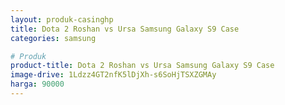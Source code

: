 ```yaml
---
layout: produk-casinghp
title: Dota 2 Roshan vs Ursa Samsung Galaxy S9 Case
categories: samsung

# Produk
product-title: Dota 2 Roshan vs Ursa Samsung Galaxy S9 Case
image-drive: 1Ldzz4GT2nfK5lDjXh-s6SoHjTSXZGMAy
harga: 90000
---
```


